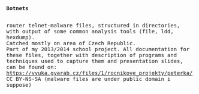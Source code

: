 <tt><b>Botnets</b><br>

<br>router telnet-malware files, structured in directories, with output of some common analysis tools (file, ldd, hexdump).<br> Catched mostly on area of Czech Republic.<br> Part of my 2013/2014 school project. All documentation for these files, together with description of programs and techniques used to capture them and presentation slides, can be found on:
<br>
https://vyuka.gyarab.cz/files/1/rocnikove_projekty/peterka/ 
<br>
CC BY-NS-SA (malware files are under public domain i suppose)
</tt>
